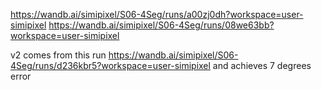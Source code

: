 https://wandb.ai/simipixel/S06-4Seg/runs/a00zj0dh?workspace=user-simipixel
https://wandb.ai/simipixel/S06-4Seg/runs/08we63bb?workspace=user-simipixel

v2 comes from this run
https://wandb.ai/simipixel/S06-4Seg/runs/d236kbr5?workspace=user-simipixel
and achieves 7 degrees error

